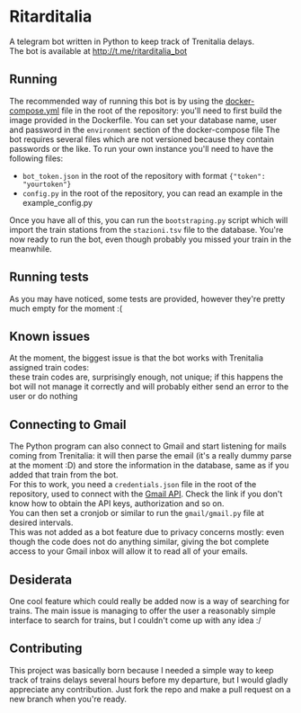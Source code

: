 # Ritarditalia
A telegram bot written in Python to keep track of Trenitalia delays.  
The bot is available at http://t.me/ritarditalia_bot  

## Running
The recommended way of running this bot is by using the [docker-compose.yml](https://docs.docker.com/compose/overview/)
file in the root of the repository: you'll need to first build the image provided in the Dockerfile. You can set your
database name, user and password in the `environment` section of the docker-compose file 
The bot requires several files which are not versioned because they contain passwords or the like. To run your own
instance you'll need to have the following files:
  * `bot_token.json` in the root of the repository with format `{"token": "yourtoken"}`  
  * `config.py` in the root of the repository, you can read an example in the example_config.py  

Once you have all of this, you can run the `bootstraping.py` script which will import the train stations from the
`stazioni.tsv` file to the database. You're now ready to run the bot, even though probably you missed your train
in the meanwhile.  
  
## Running tests
As you may have noticed, some tests are provided, however they're pretty much empty for the moment :(

## Known issues
At the moment, the biggest issue is that the bot works with Trenitalia assigned train codes:  
these train codes are, surprisingly enough, not unique; if this happens the bot will not manage it 
correctly and will probably either send an error to the user or do nothing

## Connecting to Gmail
The Python program can also connect to Gmail and start listening for mails coming from Trenitalia:
it will then parse the email (it's a really dummy parse at the moment :D) and store the information 
in the database, same as if you added that train from the bot.  
For this to work, you need a `credentials.json` file in the root of the repository, used to connect 
with the [Gmail API](https://developers.google.com/gmail/api/). Check the link if you don't know how to obtain
the API keys, authorization and so on.  
You can then set a cronjob or similar to run the `gmail/gmail.py` file at desired intervals.  
This was not added as a bot feature due to privacy concerns mostly: even though the code does not do anything similar,
giving the bot complete access to your Gmail inbox will allow it to read all of your emails.

## Desiderata
One cool feature which could really be added now is a way of searching for trains. 
The main issue is managing to offer the user a reasonably simple interface
to search for trains, but I couldn't come up with any idea :/

## Contributing
This project was basically born because I needed a simple way to keep track of trains delays several hours before my 
departure, but I would gladly appreciate any contribution. Just fork the repo and make a pull request on a new branch 
when you're ready.